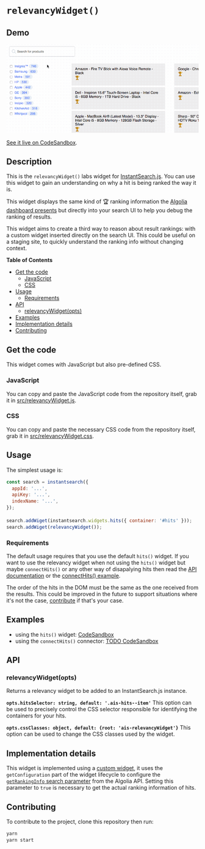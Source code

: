 # `relevancyWidget()`

## Demo

![demo of relevancyWidget](demo.gif)

[See it live on CodeSandbox](https://codesandbox.io/s/vq8kmjn8m5).

## Description

This is the `relevancyWidget()` labs widget for [InstantSearch.js](https://community.algolia.com/instantsearch.js/). You can use this widget to gain an understanding on why a hit is being ranked the way it is.

This widget displays the same kind of 🏆 ranking information the [Algolia dashboard presents](https://www.algolia.com/doc/tutorials/full-text-search/relevance/how-to-troubleshoot-relevance) but directly into your search UI to help you debug the ranking of results.

This widget aims to create a third way to reason about result rankings: with a custom widget inserted directly on the search UI. This could be useful on a staging site, to quickly understand the ranking info without changing context.

<!-- START doctoc generated TOC please keep comment here to allow auto update -->

<!-- DON'T EDIT THIS SECTION, INSTEAD RE-RUN doctoc TO UPDATE -->

**Table of Contents**

* [Get the code](#get-the-code)
  * [JavaScript](#javascript)
  * [CSS](#css)
* [Usage](#usage)
  * [Requirements](#requirements)
* [API](#api)
  * [relevancyWidget(opts)](#relevancywidgetopts)
* [Examples](#examples)
* [Implementation details](#implementation-details)
* [Contributing](#contributing)

<!-- END doctoc generated TOC please keep comment here to allow auto update -->

## Get the code

This widget comes with JavaScript but also pre-defined CSS.

### JavaScript

You can copy and paste the JavaScript code from the repository itself, grab it in [src/relevancyWidget.js](src/relevancyWidget.js).

### CSS

You can copy and paste the necessary CSS code from the repository itself, grab it in [src/relevancyWidget.css](src/relevancyWidget.css).

## Usage

The simplest usage is:

```js
const search = instantsearch({
  appId: '...',
  apiKey: '...',
  indexName: '...',
});

search.addWiget(instantsearch.widgets.hits({ container: '#hits' }));
search.addWiget(relevancyWidget());
```

### Requirements

The default usage requires that you use the default `hits()` widget. If you want to use the relevancy widget when not using the `hits()` widget but maybe `connectHits()` or any other way of disapalying hits then read the [API documentation](#api) or the [connectHits() example](#examples).

The order of the hits in the DOM must be the same as the one received from the results. This could be improved in the future to support situations where it's not the case, [contribute](#contributing) if that's your case.

## Examples

* using the `hits()` widget: [CodeSandbox](https://codesandbox.io/s/j4lk89v633)
* using the `connectHits()` connector: [TODO CodeSandbox](TODO)

## API

### relevancyWidget(opts)

Returns a relevancy widget to be added to an InstantSearch.js instance.

**`opts.hitsSelector: string, default: '.ais-hits--item'`**
This option can be used to precisely control the CSS selector responsible for identifying the containers for your hits.

**`opts.cssClasses: object, default: {root: 'ais-relevancyWidget'}`**
This option can be used to change the CSS classes used by the widget.

## Implementation details

This widget is implemented using a [custom widget](https://community.algolia.com/instantsearch.js/v2/guides/custom-widget.html), it uses the `getConfiguration` part of the widget lifecycle to configure the [`getRankingInfo` search parameter](https://www.algolia.com/doc/api-reference/api-parameters/getRankingInfo/) from the Algolia API. Setting this parameter to `true` is necessary to get the actual ranking information of hits.

## Contributing

To contribute to the project, clone this repository then run:

```sh
yarn
yarn start
```
